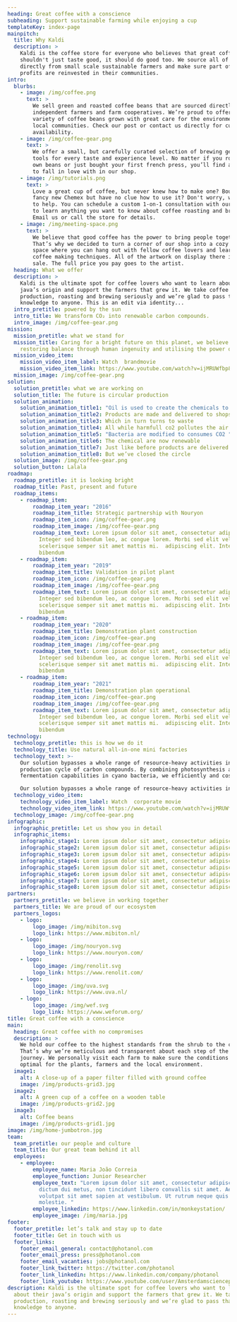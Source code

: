```yaml
---
heading: Great coffee with a conscience
subheading: Support sustainable farming while enjoying a cup
templateKey: index-page
mainpitch:
  title: Why Kaldi
  description: >
    Kaldi is the coffee store for everyone who believes that great coffee
    shouldn't just taste good, it should do good too. We source all of our beans
    directly from small scale sustainable farmers and make sure part of the
    profits are reinvested in their communities.
intro:
  blurbs:
    - image: /img/coffee.png
      text: >
        We sell green and roasted coffee beans that are sourced directly from
        independent farmers and farm cooperatives. We’re proud to offer a
        variety of coffee beans grown with great care for the environment and
        local communities. Check our post or contact us directly for current
        availability.
    - image: /img/coffee-gear.png
      text: >
        We offer a small, but carefully curated selection of brewing gear and
        tools for every taste and experience level. No matter if you roast your
        own beans or just bought your first french press, you’ll find a gadget
        to fall in love with in our shop.
    - image: /img/tutorials.png
      text: >
        Love a great cup of coffee, but never knew how to make one? Bought a
        fancy new Chemex but have no clue how to use it? Don't worry, we’re here
        to help. You can schedule a custom 1-on-1 consultation with our baristas
        to learn anything you want to know about coffee roasting and brewing.
        Email us or call the store for details.
    - image: /img/meeting-space.png
      text: >
        We believe that good coffee has the power to bring people together.
        That’s why we decided to turn a corner of our shop into a cozy meeting
        space where you can hang out with fellow coffee lovers and learn about
        coffee making techniques. All of the artwork on display there is for
        sale. The full price you pay goes to the artist.
  heading: What we offer
  description: >
    Kaldi is the ultimate spot for coffee lovers who want to learn about their
    java’s origin and support the farmers that grew it. We take coffee
    production, roasting and brewing seriously and we’re glad to pass that
    knowledge to anyone. This is an edit via identity...
  intro_pretitle: powered by the sun
  intro_title: We transform CO₂ into renewable carbon compounds.
  intro_image: /img/coffee-gear.png
mission:
  mission_pretitle: what we stand for
  mission_title: Caring for a bright future on this planet, we believe in
    restoring balance through human ingenuity and utilising the power of nature.
  mission_video_item:
    mission_video_item_label: Watch  brandmovie
    mission_video_item_link: https://www.youtube.com/watch?v=ijMRUWfbp88
  mission_image: /img/coffee-gear.png
solution:
  solution_pretitle: what we are working on
  solution_title: The future is circular production
  solution_animation:
    solution_animation_title1: "Oil is used to create the chemicals to create products "
    solution_animation_title2: Products are made and delivered to shops
    solution_animation_title3: Which in turn turns to waste
    solution_animation_title4: All while harmfull co2 pollutes the air
    solution_animation_title5: "Bacteria are modified to consumes CO2 "
    solution_animation_title6: The chemical are now renewable
    solution_animation_title7: Just like before products are delivered
    solution_animation_title8: But we’ve closed the circle
  solution_image: /img/coffee-gear.png
  solution_button: Lalala
roadmap:
  roadmap_pretitle: it is looking bright
  roadmap_title: Past, present and future
  roadmap_items:
    - roadmap_item:
        roadmap_item_year: "2016"
        roadmap_item_title: Strategic partnership with Nouryon
        roadmap_item_icon: /img/coffee-gear.png
        roadmap_item_image: /img/coffee-gear.png
        roadmap_item_text: Lorem ipsum dolor sit amet, consectetur adipiscing elit.
          Integer sed bibendum leo, ac congue lorem. Morbi sed elit vel nibh
          scelerisque semper sit amet mattis mi.  adipiscing elit. Integer sed
          bibendum
    - roadmap_item:
        roadmap_item_year: "2019"
        roadmap_item_title: Validation in pilot plant
        roadmap_item_icon: /img/coffee-gear.png
        roadmap_item_image: /img/coffee-gear.png
        roadmap_item_text: Lorem ipsum dolor sit amet, consectetur adipiscing elit.
          Integer sed bibendum leo, ac congue lorem. Morbi sed elit vel nibh
          scelerisque semper sit amet mattis mi.  adipiscing elit. Integer sed
          bibendum
    - roadmap_item:
        roadmap_item_year: "2020"
        roadmap_item_title: Demonstration plant construction
        roadmap_item_icon: /img/coffee-gear.png
        roadmap_item_image: /img/coffee-gear.png
        roadmap_item_text: Lorem ipsum dolor sit amet, consectetur adipiscing elit.
          Integer sed bibendum leo, ac congue lorem. Morbi sed elit vel nibh
          scelerisque semper sit amet mattis mi.  adipiscing elit. Integer sed
          bibendum
    - roadmap_item:
        roadmap_item_year: "2021"
        roadmap_item_title: Demonstration plan operational
        roadmap_item_icon: /img/coffee-gear.png
        roadmap_item_image: /img/coffee-gear.png
        roadmap_item_text: Lorem ipsum dolor sit amet, consectetur adipiscing elit.
          Integer sed bibendum leo, ac congue lorem. Morbi sed elit vel nibh
          scelerisque semper sit amet mattis mi.  adipiscing elit. Integer sed
          bibendum
technology:
  technology_pretitle: this is how we do it
  technology_title: Use natural all-in-one mini factories
  technology_text: >-
    Our solution bypasses a whole range of resource-heavy activities in the
    production cycle of carbon compounds. By combining photosynthesis and
    fermentation capabilities in cyano bacteria, we efficiently and cost. 

    Our solution bypasses a whole range of resource-heavy activities in the production cycle of carbon compounds. 
  technology_video_item:
    technology_video_item_label: Watch  corporate movie
    technology_video_item_link: https://www.youtube.com/watch?v=ijMRUWfbp88
  technology_image: /img/coffee-gear.png
infographic:
  infographic_pretitle: Let us show you in detail
  infographic_items:
    infographic_stage1: Lorem ipsum dolor sit amet, consectetur adipiscing elit.
    infographic_stage2: Lorem ipsum dolor sit amet, consectetur adipiscing elit.
    infographic_stage3: Lorem ipsum dolor sit amet, consectetur adipiscing elit.
    infographic_stage4: Lorem ipsum dolor sit amet, consectetur adipiscing elit.
    infographic_stage5: Lorem ipsum dolor sit amet, consectetur adipiscing elit.
    infographic_stage6: Lorem ipsum dolor sit amet, consectetur adipiscing elit.
    infographic_stage7: Lorem ipsum dolor sit amet, consectetur adipiscing elit.
    infographic_stage8: Lorem ipsum dolor sit amet, consectetur adipiscing elit.
partners:
  partners_pretitle: we believe in working together
  partners_title: We are proud of our ecosystem
  partners_logos:
    - logo:
        logo_image: /img/mibiton.svg
        logo_link: https://www.mibiton.nl/
    - logo:
        logo_image: /img/nouryon.svg
        logo_link: https://www.nouryon.com/
    - logo:
        logo_image: /img/renolit.svg
        logo_link: https://www.renolit.com/
    - logo:
        logo_image: /img/uva.svg
        logo_link: https://www.uva.nl/
    - logo:
        logo_image: /img/wef.svg
        logo_link: https://www.weforum.org/
title: Great coffee with a conscience
main:
  heading: Great coffee with no compromises
  description: >
    We hold our coffee to the highest standards from the shrub to the cup.
    That’s why we’re meticulous and transparent about each step of the coffee’s
    journey. We personally visit each farm to make sure the conditions are
    optimal for the plants, farmers and the local environment.
  image1:
    alt: A close-up of a paper filter filled with ground coffee
    image: /img/products-grid3.jpg
  image2:
    alt: A green cup of a coffee on a wooden table
    image: /img/products-grid2.jpg
  image3:
    alt: Coffee beans
    image: /img/products-grid1.jpg
image: /img/home-jumbotron.jpg
team:
  team_pretitle: our people and culture
  team_title: Our great team behind it all
  employees:
    - employee:
        employee_name: Maria João Correia
        employee_function: Junior Researcher
        employee_text: "Lorem ipsum dolor sit amet, consectetur adipiscing elit. Proin
          dictum dui metus, non tincidunt libero convallis sit amet. Aenean
          volutpat sit amet sapien at vestibulum. Ut rutrum neque quis imperdiet
          molestie. "
        employee_linkedin: https://www.linkedin.com/in/monkeystation/
        employee_image: /img/maria.jpg
footer:
  footer_pretitle: let’s talk and stay up to date
  footer_title: Get in touch with us
  footer_links:
    footer_email_general: contact@photanol.com
    footer_email_press: press@photanol.com
    footer_email_vacanties: jobs@photanol.com
    footer_link_twitter: https://twitter.com/photanol
    footer_link_linkedin: https://www.linkedin.com/company/photanol
    footer_link_youtube: https://www.youtube.com/user/Amsterdamsciencepark
description: Kaldi is the ultimate spot for coffee lovers who want to learn
  about their java’s origin and support the farmers that grew it. We take coffee
  production, roasting and brewing seriously and we’re glad to pass that
  knowledge to anyone.
---
```

